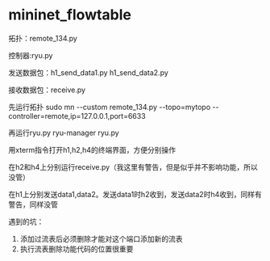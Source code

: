 # mininet_flowtable

拓扑：remote_134.py

控制器:ryu.py

发送数据包：h1_send_data1.py h1_send_data2.py

接收数据包：receive.py

先运行拓扑
sudo mn --custom remote_134.py --topo=mytopo --controller=remote,ip=127.0.0.1,port=6633

再运行ryu.py
ryu-manager ryu.py

用xterm指令打开h1,h2,h4的终端界面，方便分别操作

在h2和h4上分别运行receive.py（我这里有警告，但是似乎并不影响功能，所以没管）

在h1上分别发送data1,data2。发送data1时h2收到，发送data2时h4收到，同样有警告，同样没管

遇到的坑：
1.	添加过流表后必须删除才能对这个端口添加新的流表
2.	执行流表删除功能代码的位置很重要
